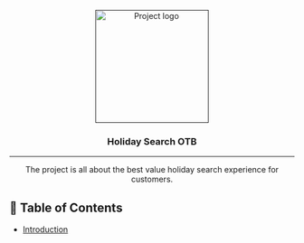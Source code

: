 <p align="center">
  <a href="" rel="noopener">
 <img width=200px height=200px src="https://media.istockphoto.com/vectors/beach-vector-id1145054673?k=20&m=1145054673&s=612x612&w=0&h=IA7nVNyRmUmB1MYhZqUtYRKY59GV3bj4wocgiYobAMs=" alt="Project logo"></a> 
</p>

<h3 align="center">Holiday Search OTB</h3>

---

<p align="center"> The project is all about the best value holiday search experience for customers.
    <br> 
</p>

## 📝 Table of Contents
- [Introduction](#introduction)
